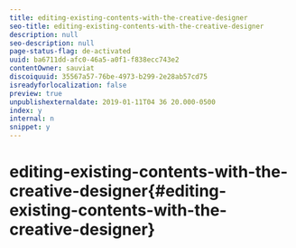 ```yaml
---
title: editing-existing-contents-with-the-creative-designer
seo-title: editing-existing-contents-with-the-creative-designer
description: null
seo-description: null
page-status-flag: de-activated
uuid: ba6711dd-afc0-46a5-a0f1-f838ecc743e2
contentOwner: sauviat
discoiquuid: 35567a57-76be-4973-b299-2e28ab57cd75
isreadyforlocalization: false
preview: true
unpublishexternaldate: 2019-01-11T04 36 20.000-0500
index: y
internal: n
snippet: y
---
```


# editing-existing-contents-with-the-creative-designer{#editing-existing-contents-with-the-creative-designer}

